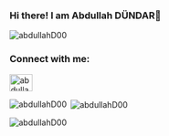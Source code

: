 ### Hi there! I am Abdullah DÜNDAR👋

<p align="left"> <img src="https://komarev.com/ghpvc/?username=abdullahD00&label=Profile%20views&color=0e75b6&style=flat" alt="abdullahD00" /> </p>
<h3 align="left">Connect with me:</h3>
<p align="left">

<a href="https://www.linkedin.com/in/abdullah-d%C3%BCndar-5b827119a/" target="blank"><img align="center" src="https://raw.githubusercontent.com/rahuldkjain/github-profile-readme-generator/master/src/images/icons/Social/linked-in-alt.svg" alt="abdullahD00" height="30" width="40" /></a>
</p>
<p><img align="left" src="https://github-readme-stats.vercel.app/api/top-langs?username=abdullahD00&show_icons=true&locale=en&layout=compact" alt="abdullahD00" /></p>

<p>&nbsp;<img align="center" src="https://github-readme-stats.vercel.app/api?username=abdullahD00&show_icons=true&locale=en" alt="abdullahD00" /></p>

<p><img align="center" src="https://github-readme-streak-stats.herokuapp.com/?user=abdullahD00&" alt="abdullahD00" /></p>
